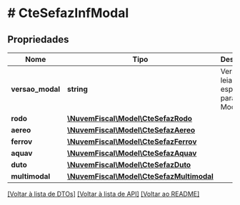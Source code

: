 # # CteSefazInfModal

## Propriedades

Nome | Tipo | Descrição | Comentários
------------ | ------------- | ------------- | -------------
**versao_modal** | **string** | Versão do leiaute específico para o Modal. |
**rodo** | [**\NuvemFiscal\Model\CteSefazRodo**](CteSefazRodo.md) |  | [optional]
**aereo** | [**\NuvemFiscal\Model\CteSefazAereo**](CteSefazAereo.md) |  | [optional]
**ferrov** | [**\NuvemFiscal\Model\CteSefazFerrov**](CteSefazFerrov.md) |  | [optional]
**aquav** | [**\NuvemFiscal\Model\CteSefazAquav**](CteSefazAquav.md) |  | [optional]
**duto** | [**\NuvemFiscal\Model\CteSefazDuto**](CteSefazDuto.md) |  | [optional]
**multimodal** | [**\NuvemFiscal\Model\CteSefazMultimodal**](CteSefazMultimodal.md) |  | [optional]

[[Voltar à lista de DTOs]](../../README.md#models) [[Voltar à lista de API]](../../README.md#endpoints) [[Voltar ao README]](../../README.md)
